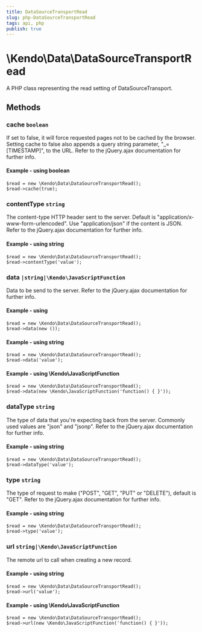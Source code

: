 ```yaml
---
title: DataSourceTransportRead
slug: php-DataSourceTransportRead
tags: api, php
publish: true
---
```


# \Kendo\Data\DataSourceTransportRead

A PHP class representing the read setting of DataSourceTransport.


## Methods

### cache `boolean`

If set to false, it will force requested pages not to be cached by the browser. Setting cache to false also appends a query string parameter, "_=[TIMESTAMP]", to the URL.
Refer to the jQuery.ajax documentation for further info.


#### Example - using boolean
    $read = new \Kendo\Data\DataSourceTransportRead();
    $read->cache(true);

### contentType `string`

The content-type HTTP header sent to the server. Default is "application/x-www-form-urlencoded". Use "application/json" if the content is JSON.
Refer to the jQuery.ajax documentation for further info.


#### Example - using string
    $read = new \Kendo\Data\DataSourceTransportRead();
    $read->contentType('value');

### data `|string|\Kendo\JavaScriptFunction`

Data to be send to the server.
Refer to the jQuery.ajax documentation for further info.


#### Example - using 
    $read = new \Kendo\Data\DataSourceTransportRead();
    $read->data(new ());

#### Example - using string
    $read = new \Kendo\Data\DataSourceTransportRead();
    $read->data('value');

#### Example - using \Kendo\JavaScriptFunction
    $read = new \Kendo\Data\DataSourceTransportRead();
    $read->data(new \Kendo\JavaScriptFunction('function() { }'));

### dataType `string`

The type of data that you're expecting back from the server. Commonly used values are "json" and "jsonp".
Refer to the jQuery.ajax documentation for further info.


#### Example - using string
    $read = new \Kendo\Data\DataSourceTransportRead();
    $read->dataType('value');

### type `string`

The type of request to make ("POST", "GET", "PUT" or "DELETE"), default is "GET".
Refer to the jQuery.ajax documentation for further info.


#### Example - using string
    $read = new \Kendo\Data\DataSourceTransportRead();
    $read->type('value');

### url `string|\Kendo\JavaScriptFunction`

The remote url to call when creating a new record.


#### Example - using string
    $read = new \Kendo\Data\DataSourceTransportRead();
    $read->url('value');

#### Example - using \Kendo\JavaScriptFunction
    $read = new \Kendo\Data\DataSourceTransportRead();
    $read->url(new \Kendo\JavaScriptFunction('function() { }'));

